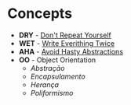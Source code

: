 # Concepts
* **DRY** - [Don't Repeat Yourself](https://en.wikipedia.org/wiki/Don%27t_repeat_yourself)
* **WET** - [Write Everithing Twice](https://dev.to/wuz/stop-trying-to-be-so-dry-instead-write-everything-twice-wet-5g33) 
* **AHA** - [Avoid Hasty Abstractions](https://kentcdodds.com/blog/aha-programming)
* **OO** - Object Orientation
  * *Abstração*
  * *Encapsulamento*
  * *Herança*
  * *Poliformismo*
